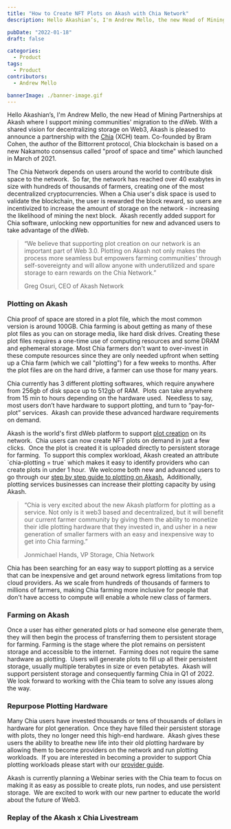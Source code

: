 ```yaml
---
title: "How to Create NFT Plots on Akash with Chia Network"
description: Hello Akashian’s, I'm Andrew Mello, the new Head of Mining Partnerships at Akash where I support mining communities' migration to the dWeb. With a shared vision for decentralizing storage on Web3, Akash is pleased to announce a partnership with the Chia (XCH) team.

pubDate: "2022-01-18"
draft: false

categories:
  - Product
tags:
  - Product
contributors:
  - Andrew Mello

bannerImage: ./banner-image.gif
---
```


Hello Akashian’s, I'm Andrew Mello, the new Head of Mining Partnerships at Akash where I support mining communities' migration to the dWeb. With a shared vision for decentralizing storage on Web3, Akash is pleased to announce a partnership with the [Chia](https://chia.net) (XCH) team. Co-founded by Bram Cohen, the author of the Bittorrent protocol, Chia blockchain is based on a new Nakamoto consensus called "proof of space and time" which launched in March of 2021.

The Chia Network depends on users around the world to contribute disk space to the network.  So far, the network has reached over 40 exabytes in size with hundreds of thousands of farmers, creating one of the most decentralized cryptocurrencies. When a Chia user's disk space is used to validate the blockchain, the user is rewarded the block reward, so users are incentivized to increase the amount of storage on the network - increasing the likelihood of mining the next block.  Akash recently added support for Chia software, unlocking new opportunities for new and advanced users to take advantage of the dWeb.

> “We believe that supporting plot creation on our network is an important part of Web 3.0. Plotting on Akash not only makes the process more seamless but empowers farming communities' through self-sovereignty and will allow anyone with underutilized and spare storage to earn rewards on the Chia Network.”
>
> Greg Osuri, CEO of Akash Network

### **Plotting on Akash**

Chia proof of space are stored in a plot file, which the most common version is around 100GB. Chia farming is about getting as many of these plot files as you can on storage media, like hard disk drives. Creating these plot files requires a one-time use of computing resources and some DRAM and ephemeral storage. Most Chia farmers don't want to over-invest in these compute resources since they are only needed upfront when setting up a Chia farm (which we call "plotting") for a few weeks to months. After the plot files are on the hard drive, a farmer can use those for many years.

Chia currently has 3 different plotting softwares, which require anywhere from 256gb of disk space up to 512gb of RAM.  Plots can take anywhere from 15 min to hours depending on the hardware used.  Needless to say, most users don’t have hardware to support plotting, and turn to “pay-for-plot” services.  Akash can provide these advanced hardware requirements on demand.

Akash is the world's first dWeb platform to support [plot creation](https://www.chia.net/2021/02/22/plotting-basics.html) on its network.  Chia users can now create NFT plots on demand in just a few clicks.  Once the plot is created it is uploaded directly to persistent storage for farming.  To support this complex workload, Akash created an attribute \`chia-plotting = true\` which makes it easy to identify providers who can create plots in under 1 hour.  We welcome both new and advanced users to go through our [step by step guide to plotting on Akash.](https://docs.akash.network/deploy/chia-on-akash)  Additionally, plotting services businesses can increase their plotting capacity by using Akash.

> “Chia is very excited about the new Akash platform for plotting as a service. Not only is it web3 based and decentralized, but it will benefit our current farmer community by giving them the ability to monetize their idle plotting hardware that they invested in, and usher in a new generation of smaller farmers with an easy and inexpensive way to get into Chia farming.”
>
> Jonmichael Hands, VP Storage, Chia Network

Chia has been searching for an easy way to support plotting as a service that can be inexpensive and get around network egress limitations from top cloud providers. As we scale from hundreds of thousands of farmers to millions of farmers, making Chia farming more inclusive for people that don't have access to compute will enable a whole new class of farmers.

### **Farming on Akash**

Once a user has either generated plots or had someone else generate them, they will then begin the process of transferring them to persistent storage for farming. Farming is the stage where the plot remains on persistent storage and accessible to the internet.  Farming does not require the same hardware as plotting.  Users will generate plots to fill up all their persistent storage, usually multiple terabytes in size or even petabytes.  Akash will support persistent storage and consequently farming Chia in Q1 of 2022.  We look forward to working with the Chia team to solve any issues along the way.

### **Repurpose Plotting Hardware**

Many Chia users have invested thousands or tens of thousands of dollars in hardware for plot generation.  Once they have filled their persistent storage with plots, they no longer need this high-end hardware.  Akash gives these users the ability to breathe new life into their old plotting hardware by allowing them to become providers on the network and run plotting workloads.  If you are interested in becoming a provider to support Chia plotting workloads please start with our [provider guide](https://docs.akash.network/operations).

Akash is currently planning a Webinar series with the Chia team to focus on making it as easy as possible to create plots, run nodes, and use persistent storage.  We are excited to work with our new partner to educate the world about the future of Web3.

### **Replay of the Akash x Chia Livestream**
